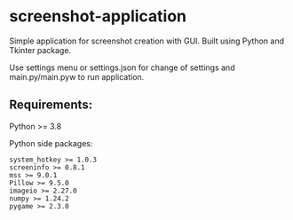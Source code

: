 # screenshot-application
Simple application for screenshot creation with GUI.
Built using Python and Tkinter package.

Use settings menu or settings.json for change of settings and main.py/main.pyw to run application.


## Requirements:

  Python >= 3.8


  Python side packages:
  
    system_hotkey >= 1.0.3
    screeninfo >= 0.8.1
    mss >= 9.0.1
    Pillow >= 9.5.0
    imageio >= 2.27.0
    numpy >= 1.24.2
    pygame >= 2.3.0
